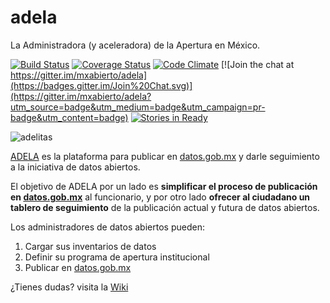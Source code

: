 adela
=====

La Administradora (y aceleradora) de la Apertura en México.

[![Build Status](https://travis-ci.org/mxabierto/adela.png)](https://travis-ci.org/mxabierto/adela)
[![Coverage Status](https://coveralls.io/repos/mxabierto/adela/badge.png)](https://coveralls.io/r/mxabierto/adela)
[![Code Climate](https://codeclimate.com/github/mxabierto/adela.png)](https://codeclimate.com/github/mxabierto/adela)
[![Join the chat at https://gitter.im/mxabierto/adela](https://badges.gitter.im/Join%20Chat.svg)](https://gitter.im/mxabierto/adela?utm_source=badge&utm_medium=badge&utm_campaign=pr-badge&utm_content=badge)
[![Stories in Ready](https://badge.waffle.io/mxabierto/adela.png?label=ready&title=Ready)](https://waffle.io/mxabierto/adela)

![adelitas](http://culturacolectiva.com/wp-content/uploads/2013/10/adelitas.gif)

[ADELA](http://adela.datos.gob.mx) es la plataforma para publicar en [datos.gob.mx](http://datos.gob.mx) y darle seguimiento a la iniciativa de datos abiertos.

El objetivo de ADELA por un lado es **simplificar el proceso de publicación en [datos.gob.mx](http://datos.gob.mx)** al funcionario, y por otro lado **ofrecer al ciudadano un tablero de seguimiento** de la publicación actual y futura de datos abiertos.

Los administradores de datos abiertos pueden:

1. Cargar sus inventarios de datos
2. Definir su programa de apertura institucional
3. Publicar en [datos.gob.mx](http://datos.gob.mx)

¿Tienes dudas? visita la [Wiki](https://github.com/mxabierto/adela/wiki)
